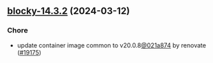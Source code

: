 

## [blocky-14.3.2](https://github.com/truecharts/charts/compare/blocky-14.3.1...blocky-14.3.2) (2024-03-12)

### Chore



- update container image common to v20.0.8[@021a874](https://github.com/021a874) by renovate ([#19175](https://github.com/truecharts/charts/issues/19175))